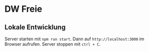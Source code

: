 # DW Freie

## Lokale Entwicklung
Server starten mit ```npm run start```. Dann auf ```http://localhost:3000``` im Browser aufrufen.
Server stoppen mit ```ctrl + C```.
